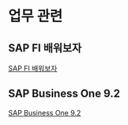 # 업무 관련

## SAP FI 배워보자
[SAP FI 배워보자](https://krksap.tistory.com/33?category=478705)

## SAP Business One 9.2
[SAP Business One 9.2](https://help.sap.com/doc/saphelp_sbo92/9.2/ko-KR/44/c4c1cd7ca22e17e10000000a114a6b/frameset.htm)
